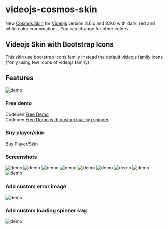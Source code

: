 # videojs-cosmos-skin
New [Cosmos Skin](https://ko-fi.com/s/805051ae2a) for [Videojs](https://videojs.com/) version 8.6.x and 8.9.0 with dark, red and white color combination... You can change for other colors<br>

## Videojs Skin with Bootstrap Icons
This skin use bootstrap icons family instead the default videojs family icons (*only using few icons of videojs family).

## Features
![demo](https://raw.githubusercontent.com/EmilioSG11/videojs-cosmos-skin/main/images/cosmos-features.png)

### Free demo
Codepen [Free Demo](https://codepen.io/emiliosg11/pen/VwqKYBK) <br>
Codepen [Free Demo with custom loading spinner](https://codepen.io/emiliosg11/pen/wvNZyOL) 

### Buy player/skin 
Buy [Player/Skin](https://ko-fi.com/s/805051ae2a) <br>

### Screenshots
![demo](https://raw.githubusercontent.com/EmilioSG11/videojs-cosmos-skin/main/images/screenshot1.jpg)
![demo](https://raw.githubusercontent.com/EmilioSG11/videojs-cosmos-skin/main/images/screenshot2.jpg)
![demo](https://raw.githubusercontent.com/EmilioSG11/videojs-cosmos-skin/main/images/screenshot3.jpg)
![demo](https://raw.githubusercontent.com/EmilioSG11/videojs-cosmos-skin/main/images/screenshot4.jpg)
![demo](https://raw.githubusercontent.com/EmilioSG11/videojs-cosmos-skin/main/images/screenshot5.jpg)
![demo](https://raw.githubusercontent.com/EmilioSG11/videojs-cosmos-skin/main/images/screenshot6.jpg)
![demo](https://raw.githubusercontent.com/EmilioSG11/videojs-cosmos-skin/main/images/screenshot7.jpg)
![demo](https://raw.githubusercontent.com/EmilioSG11/videojs-cosmos-skin/main/images/screenshot8.jpg)
![demo](https://raw.githubusercontent.com/EmilioSG11/videojs-cosmos-skin/main/images/screenshot9.jpg)

### Add custom error image
![demo](https://raw.githubusercontent.com/EmilioSG11/videojs-cosmos-skin/main/images/error-display.jpg)

### Add custom loading spinner svg
![demo](https://raw.githubusercontent.com/EmilioSG11/videojs-cosmos-skin/main/images/custom-loading-spinner.jpg)
